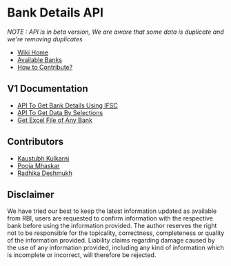 # Bank Details API
*NOTE : API is in beta version, We are aware that some data is duplicate and we're removing duplicates*

* [Wiki Home](https://github.com/kaustubhk24/Indian-Banks-Data/wiki)
* [Available Banks](https://github.com/kaustubhk24/Indian-Banks-Data/wiki/Available-Banks)
* [How to Contribute?](https://github.com/kaustubhk24/Indian-Banks-Data/wiki/How-to-Contribute%3F)

## V1 Documentation
* [API To Get Bank Details Using IFSC](https://github.com/kaustubhk24/Indian-Banks-Data/wiki/V1-Documentation#1--api-to-get-bank-details-using-ifsc)
* [API To Get Data By Selections](https://github.com/kaustubhk24/Indian-Banks-Data/wiki/V1-Documentation#2-api-to-get-data-by-selections)
* [Get Excel File of Any Bank](https://github.com/kaustubhk24/Indian-Banks-Data/wiki/V1-Documentation#3--get-excel-file-of-any-bank)


## Contributors 
* [Kaustubh Kulkarni](https://github.com/kaustubhk24)
* [Pooja Mhaskar](https://github.com/poojamhaskar)
* [Radhika Deshmukh](https://github.com/radhikadeshmukh107)

## Disclaimer
 We have tried our best to keep the latest information updated as available from RBI, users are requested to confirm information with the respective bank before using the information provided. The author reserves the right not to be responsible for the topicality, correctness, completeness or quality of the information provided. Liability claims regarding damage caused by the use of any information provided, including any kind of information which is incomplete or incorrect, will therefore be rejected.
